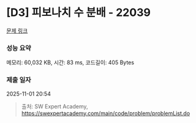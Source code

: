 # [D3] 피보나치 수 분배 - 22039 

[문제 링크](https://swexpertacademy.com/main/code/problem/problemDetail.do?contestProbId=AZGSf4TaM08DFAXd) 

### 성능 요약

메모리: 60,032 KB, 시간: 83 ms, 코드길이: 405 Bytes

### 제출 일자

2025-11-01 20:54



> 출처: SW Expert Academy, https://swexpertacademy.com/main/code/problem/problemList.do